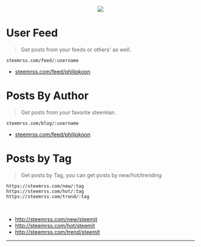 <p align="center">
  <img src="https://steemitimages.com/DQmfLTv5teUHGnXEJa1dkg1pU6WDoLLR5Czn3Tq9QgHjA9X/steemrss.png" />
</p>

<h1>User Feed</h1>
<blockquote>Get posts from your feeds or others' as well.</blockquote>
<code>steemrss.com/feed/:username</code>
<br/>
<ul>
<li><a href="steemrss.com/feed/philipkoon">steemrss.com/feed/philipkoon</a></li>
</ul>
<h1>Posts By Author</h1>
<blockquote>Get posts from your favorite steemian.</blockquote>
<code>steemrss.com/blog/:username</code>
<br/>
<ul>
<li><a href="steemrss.com/feed/philipkoon">steemrss.com/feed/philipkoon</a></li>
</ul>
<h1>Posts by Tag</h1>
<blockquote>Get posts by Tag, you can get posts by new/hot/trending</blockquote>
<pre><code>https://steemrss.com/new/:tag
https://steemrss.com/hot/:tag
https://steemrss.com/trend/:tag
</code></pre>
<br/>
<ul>
<li><a href="http://steemrss.com/new/ethereum">http://steemrss.com/new/steemit</a></li>
<li><a href="http://steemrss.com/new/bitcoin">http://steemrss.com/hot/steemit</a></li>
<li><a href="http://steemrss.com/new/steem">http://steemrss.com/trend/steemit</a></li>
</ul>
<hr/>
